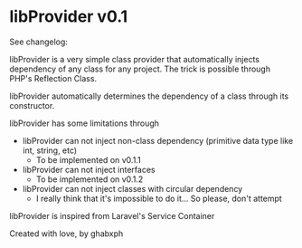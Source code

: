 # libProvider v0.1

See changelog: 

libProvider is a very simple class provider that automatically injects dependency of any class for any project.
The trick is possible through PHP's Reflection Class.

libProvider automatically determines the dependency of a class through its constructor.

libProvider has some limitations through
  * libProvider can not inject non-class dependency (primitive data type like int, string, etc)
      * To be implemented on v0.1.1
  * libProvider can not inject interfaces
      * To be implemented on v0.1.2
  * libProvider can not inject classes with circular dependency
      * I really think that it's impossible to do it... So please, don't attempt
      
libProvider is inspired from Laravel's Service Container

Created with love, by ghabxph

